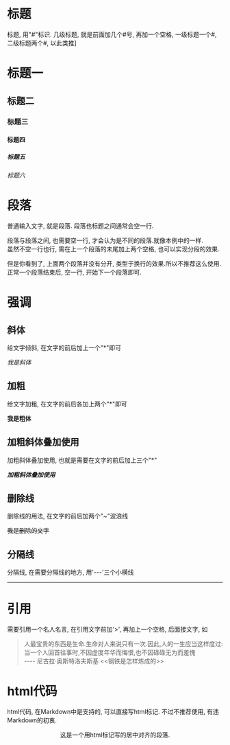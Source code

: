 # 标题

标题, 用"#"标识. 几级标题, 就是前面加几个#号, 再加一个空格, 一级标题一个#, 二级标题两个#, 以此类推]

# 标题一
## 标题二
### 标题三
#### 标题四
##### 标题五
###### 标题六

# 段落

普通输入文字, 就是段落. 段落也标题之间通常会空一行.

段落与段落之间, 也需要空一行, 才会认为是不同的段落.就像本例中的一样.  
虽然不空一行也行, 需在上一个段落的未尾加上两个空格, 也可以实现分段的效果.

但是你看到了, 上面两个段落并没有分开, 类型于换行的效果.所以不推荐这么使用. 正常一个段落结束后, 空一行, 开始下一个段落即可.

# 强调

## 斜体

给文字倾斜, 在文字的前后加上一个"*"即可

*我是斜体*

## 加粗

给文字加粗, 在文字的前后各加上两个"*"即可

**我是粗体**

## 加粗斜体叠加使用

加粗斜体叠加使用, 也就是需要在文字的前后加上三个"*"

***加粗斜体叠加使用***

## 删除线

删除线的用法, 在文字的前后加两个"~"波浪线

~~我是删除的文字~~

## 分隔线

分隔线, 在需要分隔线的地方, 用'---'三个小横线

---

# 引用

需要引用一个名人名言, 在引用文字前加'>', 再加上一个空格, 后面接文字, 如

> 人最宝贵的东西是生命.生命对人来说只有一次.因此,人的一生应当这样度过:当一个人回首往事时,不因虚度年华而悔恨,也不因碌碌无为而羞愧  
---- 尼古拉·奥斯特洛夫斯基 <<钢铁是怎样炼成的>>

# html代码

html代码, 在Markdown中是支持的, 可以直接写html标记. 不过不推荐使用, 有违Markdown的初衷.

<p align="center">这是一个用html标记写的居中对齐的段落.</p>
